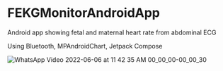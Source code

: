 # FEKGMonitorAndroidApp

Android app showing fetal and maternal heart rate from abdominal ECG

Using Bluetooth, MPAndroidChart, Jetpack Compose

![WhatsApp Video 2022-06-06 at 11 42 35 AM 00_00_00-00_00_30](https://user-images.githubusercontent.com/93311604/172097121-80c1ee3d-48b9-41fe-9b09-3306487778a1.gif)

